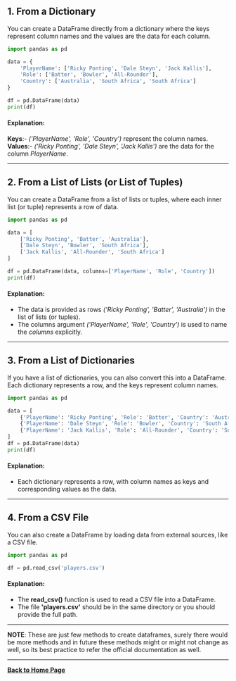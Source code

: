 ## 1. From a Dictionary

You can create a DataFrame directly from a dictionary where the keys represent column names and the values are the data for each column.

```python
import pandas as pd

data = {
    'PlayerName': ['Ricky Ponting', 'Dale Steyn', 'Jack Kallis'],
    'Role': ['Batter', 'Bowler', 'All-Rounder'],
    'Country': ['Australia', 'South Africa', 'South Africa']
}

df = pd.DataFrame(data)
print(df)
```

#### Explanation:
**Keys**:- *('PlayerName', 'Role', 'Country')* represent the column names.
**Values**:- *('Ricky Ponting', 'Dale Steyn', 'Jack Kallis')* are the data for the column *PlayerName*.

---

## 2. From a List of Lists (or List of Tuples)
You can create a DataFrame from a list of lists or tuples, where each inner list (or tuple) represents a row of data.

```python
import pandas as pd

data = [
    ['Ricky Ponting', 'Batter', 'Australia'],
    ['Dale Steyn', 'Bowler', 'South Africa'],
    ['Jack Kallis', 'All-Rounder', 'South Africa']
]

df = pd.DataFrame(data, columns=['PlayerName', 'Role', 'Country'])
print(df)
```
#### Explanation:
- The data is provided as rows *('Ricky Ponting', 'Batter', 'Australia')* in the list of lists (or tuples).
- The columns argument *('PlayerName', 'Role', 'Country')* is used to name the *columns* explicitly.

---

## 3. From a List of Dictionaries
If you have a list of dictionaries, you can also convert this into a DataFrame. Each dictionary represents a row, and the keys represent column names.

```python
import pandas as pd

data = [
    {'PlayerName': 'Ricky Ponting', 'Role': 'Batter', 'Country': 'Australia'},
    {'PlayerName': 'Dale Steyn', 'Role': 'Bowler', 'Country': 'South Africa'},
    {'PlayerName': 'Jack Kallis', 'Role': 'All-Rounder', 'Country': 'South Africa'}
]
df = pd.DataFrame(data)
print(df)
```

#### Explanation:
- Each dictionary represents a row, with column names as keys and corresponding values as the data.

---

## 4. From a CSV File
You can also create a DataFrame by loading data from external sources, like a CSV file.

```python
import pandas as pd

df = pd.read_csv('players.csv')
```

#### Explanation:
- The **read_csv()** function is used to read a CSV file into a DataFrame.
- The file **'players.csv'** should be in the same directory or you should provide the full path.

---

**NOTE**: These are just few methods to create dataframes, surely there would be more methods and in future these methods might or might not change as well, so its best practice to refer the official documentation as well.

---

**[Back to Home Page](https://github.com/RahulRoy-rsp/Learn_Pandas)**

